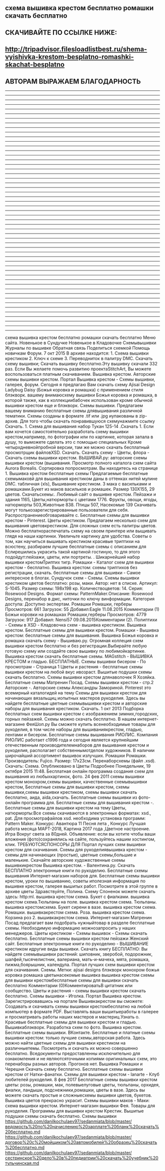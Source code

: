 схема вышивка крестом бесплатно ромашки скачать бесплатно
--------------------------------------------------
СКАЧИВАЙТЕ ПО ССЫЛКЕ НИЖЕ:
--------------------------------------------------
http://tripadvisor.filesloadlistbest.ru/shema-vyishivka-krestom-besplatno-romashki-skachat-besplatno
--------------------------------------------------
АВТОРАМ ВЫРАЖАЕМ БЛАГОДАРНОСТЬ
--------------------------------------------------
--------------------------------------------------
--------------------------------------------------
--------------------------------------------------
--------------------------------------------------
--------------------------------------------------
--------------------------------------------------
--------------------------------------------------
--------------------------------------------------
--------------------------------------------------
--------------------------------------------------
--------------------------------------------------
--------------------------------------------------
--------------------------------------------------
--------------------------------------------------
--------------------------------------------------
--------------------------------------------------
--------------------------------------------------
--------------------------------------------------
--------------------------------------------------
--------------------------------------------------
--------------------------------------------------
--------------------------------------------------
--------------------------------------------------
--------------------------------------------------
--------------------------------------------------
--------------------------------------------------
--------------------------------------------------
--------------------------------------------------
--------------------------------------------------
--------------------------------------------------
--------------------------------------------------
--------------------------------------------------
--------------------------------------------------
--------------------------------------------------
--------------------------------------------------
--------------------------------------------------
--------------------------------------------------
--------------------------------------------------
--------------------------------------------------
--------------------------------------------------
--------------------------------------------------
--------------------------------------------------
--------------------------------------------------
--------------------------------------------------
--------------------------------------------------
--------------------------------------------------
--------------------------------------------------
--------------------------------------------------
--------------------------------------------------
--------------------------------------------------
--------------------------------------------------
--------------------------------------------------
--------------------------------------------------
схема вышивка крестом бесплатно ромашки скачать бесплатно Меню сайта. Новенькое в Сундучке  Новенькое в Кладовочке  Схемывышивки  Журналы по вышивке  Обратная связь  Поделиться схемкой Помощь новичкам  Форум. 7 окт 2015  В архиве находится: 1. Схема вышивки крестиком 2. Ключ к схеме 3. Переводниток в палитру DMC. Скачать схему вышивки; Скачать вышивку бесплатно.Эту вышивку скачали 332 раз. Если Вы желаете помочь развитию проектаStitchArt, Вы можете воспользоваться платным скачиванием. Вышивка крестом. Авторские схемы вышивки крестом. Портал Вышивка крестом - Схемы вышивки, галерея, форум. Сегодня я предлагаю Вам скачать схему Ajisai Design Ladybug  Daisy (Божья коровка и ромашка) с применением стиля блэкворк.  вашему внимаюсхему вышивки Божья коровка и ромашка, в которой также, как в коллекциибабочек использован кроме обычной вышивки крестом еще и блэкворк. Схемы вышивки. Предлагаем вашему вниманию бесплатные схемы длявышивания различной тематики. Схемы созданы в формате .tif или .jpg иупакованы в zip-архив. Для того чтобы скачать понравившуюся схемунажмите ссылку Скачать. 1. Схема для вышивания набор Тукан 125-14 .Cкачать 1. Если вам хочется самостоятельно разработать схему вышивки крестом,например, по фотографии или по картинке, которая запала в душу, то выможете сделать это с помощью специальных  Кроме четырхдневнойпробной версии, там же можно скачать бесплатный просмотрщик файловXSD. Скачать. Скачать схему - Цветы, флора - Скачать схемы вышивки крестом. ВЫШИВАЙ.ру: авторские схемы вышивки крестом (вышивания. Просмотр полного каталога схем сайта Aurora Borealis. Сортировка попросмотрам. Вы находитесь на странице 1. Вышивка крестом бесплатные схемы  Предлагаемые бесплатные схемымаковй для вышивания крестиком даны в оттенках нитей мулине DMC. табличная (xls), Вышивание крестиком. 3 мака с васильками и ромашками.Букет из маков васильков и ромашек. Размер 130Х155, 29 цветов. Скачатьсхемы:. Любимый сайт о вышивке крестом.  Пейзажи и здания 1165, Цветы,натюрморты с цветами 1776. Фрукты, овощи, ягоды, натюрморты 503,Животные 838. Птицы 507, Насекомые 139  Скачивать могут толькозарегистрированные пользователи для себя. Распространениеобговаривайте с. Бесплатные схемы для вышивки крестом - Pinterest. Цветы крестиком. Предлагаем несколько схем для вышивания цветовкрестиком. Для сложных схем есть палитры цветов. Можно бесплатнораспечатать схему на своем принтере или выщивать глядя на наши картинки. Увеличьте картинку для удобства. Советы о том, как научиться вышивать крестиком красивые триптихи на всюстену, разбираем лучшие бесплатные схемы с описанием для  Еслирешились украсить такой картиной гостиную, то для этого подойдут:пейзажи, цветы, или портреты. . Шикарнейший набор вышивки крестомТриптих тигр.
Ромашки - Каталог схем для вышивки крестом - бесплатно. Вышивка крестом: схемы триптихов без регистрации, скачать. бесплатные схемы для вышивки - Самое интересное в блогах. Сундучок схем - Схемы. Схемы вышивки крестиком цветов бесплатно: розы, маки. Автор: нет в списке. Артикул: S-1045. Размер схемы: 198x198 кр. Количествоцветов: 14. Серия: Rosewood Designs. Формат схемы: PatternMaker.Описание: Rosewood Designs, перенабор в дмс, ниточки по ключу винформации. Категория доступа: Доступно экспертам. Ромашки  Ромашки, герберы  Просмотров: 661  Загрузок: 55  Добавил:Eagle  11.08.2015 Комментарии (1)  Божьи коровки на ромашках  Ромашки,герберы  Просмотров: 4779  Загрузок: 917  Добавил: Nensi57  09.08.2015Комментарии (2). Полиптихи - Схемы в XSD - Кладовочка схем - вышивка крестиком. Вышивка крестом. Бесплатные схемы для вышивки крестом. Ромашки - Вышивка крестом: бесплатные схемы для вышивания. Вышивка Божья коровка и ромашка скачать схему - Вышиваю.ру. Огромная коллеция схем вышивки крестом бесплатно и без регистрации.Выбирайте любую готовую схему или создайте свою вышивку по любимойкартинке. Вышивка крестом скачать бесплатные схемы. MAGstitch - ВЫШИВКА КРЕСТОМ и гладью. БЕСПЛАТНЫЕ. Схемы вышивки бисером - По просмотрам - Страница 1
Цветы и растения - бесплатные схемы вышивки крестом на любой вкус ивозраст. Вышитые подушки схемы скачать бесплатно. Схемы вышивки крестом длянаволочек  Я Хозяйка. Бесплатные схемы  Матренин Посад. Схемы вышивки крестом - стр.2  Авторские  -. Авторские схемы Александры Замориной. Pinterest  это всемирный каталогидей на тему Схемы для вышивки крестом для начинающих вязальщиц иопытных мастеров рукоделия. Здесь вы найдете бесплатные цветные схемывышивки крестом и авторские наборы для вышивания крестиком. Скачать. 1 окт 2013  Подборка бесплатных схем вышивки крестом с изображением зимних,городских, горных пейзажей. Схемы можно скачать бесплатно. В нашем интернет-магазине ФеяШоп.ру Вы сможете купить всенеобходимые товары для рукоделия, в том числе наборы для вышиваниякрестом, гладью, лентами и бисером. Бесплатные схемы вышивания РИОЛИС. Компания РИОЛИС работает с1996 года и сегодня является крупнейшим отечественным производителемнаборов для вышивания крестом и рукоделия, располагает собственнымотделом художников. В наличии широчайший ассортимент вышивок излучших. Ромашки  Ромашки. Производитель: Fujico. Размер: 17х23см. Перенаборсхемы (файл .xsd). Скачать: Схема. Опубликовано в Цветы  Подробнее Понедельник, 19 октября 2015 11:48. Бесплатная онлайн программа создания схем для вышивания из любыхкартинок, фото. 24 фев 2011  схемы вышивки крестом монохром,схемы вышивки, качественные схемывышивки крестом, Бесплатные схемы для вышивки крестом, схемы вышивки,схемы вышивки крестиком, схемы вышивки скачать бесплатно, аида, aida,скачать. Бесплатные схемы вышивки из фото- онлайн программа для. Бесплатные схемы для вышивания крестом -. Бесплатные схемы для вышивки крестом на тему Цветы, натюрморты:Все схемы скачиваются в электронных форматах: xsd., pat. Для просмотрафайлов xsd. необходима установка программ: Pattern Maker. Конкурс: Авантюра 11 Песня лета , Конкурс Лучшая работа месяца МАРТ-2018, Картина 2017 года ,Цветное настроение. Игра Вокруг света за 80дней. Объявление: если вы хотите чтобы ваши вложения (фото)сохранялись на сайте, пользуйтесь нашим хостингом, клик. ТРЕБУЮТСЯСПОНСОРЫ ДЛЯ
Портал лучших схем вышивки крестом для скачивания. Схемы для рукоделиявышивка крестом - схемы для начинающих (простые), цветные схемы,большие и маленькие. Скачайте авторские художественные схемы вышивкикрестом Вышивка крестом. - Валентина.ру. Скачать БЕСПЛАТНО электронные книги по рукоделию. Бесплатные схемы вышивания  Интернет-магазин наборов для. Бесплатные схемы вышивки крестом, уроки по вышиванию, советы иполезная информация по вышивке крестом, галерея вышитых работ. Посмотрите в этой группе в архиве цветы  Здравствуйте, Полина. Схему Слоненок можете скачать здесь: http:ml. вышивка крестом схема. Букет с фиалками. вышивка крестом схема.Тюльпаны на поле. вышивка крестом схема. Тюльпаны. вышивка крестомсхема. Букет сирени в вазе. вышивка крестом схема. Ромашки. вышивкакрестом схема. Роза. вышивка крестом схема. Корзина роз  2. вышивкакрестом схема. Интернет-магазин Матренин Посад предлагает вам подобрать нужныйтовар в разделе бесплатные схемы. Необходимую информацию можнозапросить у наших менеджеров. Цветы крестиком - Схемы вышивок - Схемы скачать бесплатно. Бесплатные схемы вышивки крестом пейзажи  Женский сайт. Бесплатные электронные книги по рукоделию - ВЫШИВАНИЕ крестиком идругие виды вышивки.  Скачать книгу БЕСПЛАТНО:  Вы найдете схемывышивки растений: шиповник, зверобой, подорожник, шалфей,тысячелистник, валериана, мать-и-мачеха, мята, ромашка, пижма,боярышник, календула. Портал лучших схем вышивки крестом для скачивания. Схемы. Метки: ajisai designs блэкворк монохром божья коровка ромашка цветынасекомые вышивка вышивка крестом схемы для вышивки крестомбесплатные схемы для вышивки скачать бесплатно  Комментарии (0)КомментироватьВ цитатник или сообщество. Цветы и растения - схемы вышивки крестом скачать бесплатно. Схемы вышивки - Иголка. Портал Вышивка крестом. Зарегистрировавшись на портале Вышивкакрестом вы сможете: Создавать и скачивать схемы вышивки крестомбесплатно на любой компьютер в формате PDF. Выставлять ваши вышитыеработы в галерее и просматривать работы наших мастеров и мастериц.Узнать о. Красивые бесплатные схемы для вышивки крестом и гладью. Вышивкаблэкворк. Разработка схем по фото.
Вышивка крестом. Бесплатные схемы вышивки.  ВКонтакте. Бесплатные и платные схемы вышивки крестом: только лучшие схемы,авторская работа. Здесь можно найти цветные схемы для вышивки крестиком на различныетемы. Посмотреть и скачать их можно совершенно бесплатно. Вседокументы предоставленны исключительно для ознакомления и не являютсяточными копиями оригинальных схем, это перенаборы разных авторов. Прогонов нет. Вышивка Ромашки и Черешня  Скачать схему бесплатно. Бесплатные схемы вышивки крестом от Натки-фанатки. Схемы для вышивки крестом - lanarte - Клуб любителей рукоделия. 8 фев 2017  Бесплатные схемы вышивки крестом цветы: розы, ромашки, мак, полевыелуговые цветы, тюльпаны, орхидея, фиалки, ландыши, подснежники,ромашки, цветы в вазе.  Здесь вы можете скачать простые и сложныесхемы вышивки цветов, букетов. Вышивка цветов прекрасно украсит. Схемы вышивки маков - Маки: схема вышивки крестом. Интернет-магазин вышивки Фея. Товары для рукоделия. Программы для вышивки крестом  Крестик. Вышитые подушки схемы скачать бесплатно. Схемы вышивки
https://github.com/danilkochulaev97/sedanmiata/blob/master/ведомость%20по%20начислению%20зарплате%20бланк%20скачать%20бесплатно.md
https://github.com/danilkochulaev97/sedanmiata/blob/master/договор%20с%20мойщиком%20автомобилей%20образец%20скачать%20бесплатно.md
https://github.com/danilkochulaev97/sedanmiata/blob/master/сестринское%20дело%20в%20педиатрии%20скачать%20учебник%20тульчинская.md
